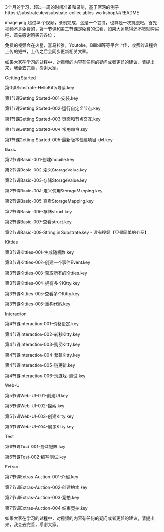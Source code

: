 3个月的学习，超过一周的时间准备和录制，基于官网的例子https://substrate.dev/substrate-collectables-workshop/#/README


image.png
超过40个视频，录制完成，这是一个尝试，也算是一次挑战吧。首先视频不是免费的，第一节课和第二节课是免费的试看，如果大家觉得还不错就购买吧，首先感谢购买的各位；

免费的视频会在火星，喜马拉雅，Youtobe，Bilibili等等平台上传，收费的课程会上传的短书，上传之后会同步更新相关文章。

如果大家在学习的过程中，对视频的内容有任何的疑问或者更好的建议，请提出来，我会去完善，感谢大家。

Getting Started

第0课Substrate-HelloKitty导读.key

第1节课Getting Started-001-安装.key

第1节课Getting Started-002-运行自定义节点.key

第1节课Getting Started-003-页面和节点交互.key

第1节课Getting Started-004-常用命令.key

第1节课Getting Started-005-最新版本创建项目-del.key

Basic

第2节课Basic-001-创建moudle.key

第2节课Basic-002-定义StorageValue.key

第2节课Basic-003-存储StorageValue.key

第2节课Basic-004-定义使用StorageMapping.key

第2节课Basic-005-查看StorageMapping.key

第2节课Basic-006-存储struct.key

第2节课Basic-007-查看struct.key

第2节课Basic-008-String in Substrate.key - 没有视频【只是简单的介绍】

Kitties

第3节课Kitties-001-生成随机数.key

第3节课Kitties-002-创建一个事件Event.key

第3节课Kitties-003-获取所有的Kitties.key

第3节课Kitties-004-拥有多个Kitty.key

第3节课Kitties-005-查看多个Kitty.key

第3节课Kitties-006-重构代码.key

Interaction

第4节课interaction-001-价格设定.key

第4节课interaction-002-转移Kitty.key

第4节课interaction-003-购买Kitty.key

第4节课interaction-004-繁殖Kitty.key

第4节课interaction-005-链更新.key

第4节课interaction-006-玩游戏-测试.key

Web-UI

第5节课Web-UI-001-创建UI.key

第5节课Web-UI-002-探索.key

第5节课Web-UI-003-创建Kitty.key

第5节课Web-UI-004-展示Kitty.key

Test

第6节课Test-001-测试配置.key

第6节课Test-002-编写测试.key

Extras

第7节课Extras-Auction-001-介绍.key

第7节课Extras-Auction-002-创建拍卖.key

第7节课Extras-Auction-003-竞拍.key

第7节课Extras-Auction-004-结束竞拍.key

如果大家在学习的过程中，对视频的内容有任何的疑问或者更好的建议，请提出来，我会去完善，感谢大家。